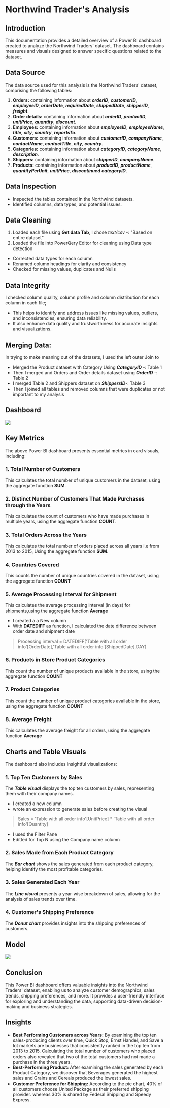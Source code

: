 # Northwind Trader's Analysis
## Introduction
This documentation provides a detailed overview of a Power BI dashboard created to analyze the Northwind Traders' dataset. The dashboard contains measures and visuals designed to answer specific questions related to the dataset.
## Data Source
The data source used for this analysis is the Northwind Traders' dataset, comprising the following tables:
1. **Orders:** containing information about **_orderID_**,	**_customerID_**,	**_employeeID_**,	**_orderDate_**, **_requiredDate_**,	**_shippedDate_**,	**_shipperID_**,	**_freight_**.
2. **Order details:** containing information about **_orderID_**,	**_productID_**,	**_unitPrice_**,	**_quantity_**,	**_discount_**.
3. **Employees:** containing information about **_employeeID_**,	**_employeeName_**,	**_title_**,	**_city_**,	**_country_**,	**_reportsTo_**.
4. **Customers:** containing information about **_customerID_**,	**_companyName_**,	**_contactName_**,	**_contactTitle_**,	**_city_**,	**_country_**.
5. **Categories:** containing information about **_categoryID_**,	**_categoryName_**,	**_description_**.
6. **Shippers:** containing information about **_shipperID_**,	**_companyName_**.
7. **Products:** containing information about **_productID_**,	**_productName_**,	**_quantityPerUnit_**,	**_unitPrice_**,	**_discontinued_** **_categoryID_**.
## Data Inspection
- Inspected the tables contained in the Northwind datasets.
- Identified columns, data types, and potential issues.
## Data Cleaning
1. Loaded each file using **Get data Tab**, I chose _text/csv_ -: "Based on entire dataset" 
2. Loaded the file into PowerQery Editor for cleaning using Data type detection
- Corrected data types for each column
- Renamed column headings for clarity and consistency
- Checked for missing values, duplicates and Nulls
## Data Integrity
I checked column quality, column profile and column distribution for each column in each file;
- This helps to identify and address issues like missing values, outliers, and inconsistencies, ensuring data reliability.
- It also enhance data quality and trustworthiness for accurate insights and visualizations.
## Merging Data:
In trying to make meaning out of the datasets, I used the left outer Join to
- Merged the Product dataset with Category Using **_CategoryID_** -: Table 1
- Then I merged and Orders and Order details dataset using **_OrderID_** -: Table 2
- I merged Table 2 and Shippers dataset on **_ShippersID_**-: Table 3
- Then I joined all tables and removed columns that were duplicates or not important to my analysis
## Dashboard
![](https://github.com/AnietieJohnson/Northwind-Trader-s-Analysis-Using-PowerBi/blob/main/Dashboard.png)

## Key Metrics
The above Power BI dashboard presents essential metrics in card visuals, including:
### 1. Total Number of Customers
This calculates the total number of unique customers in the dataset, using the aggregate function **SUM**.
### 2. Distinct Number of Customers That Made Purchases through the Years
This calculates the count of customers who have made purchases in multiple years, using the aggregate function **COUNT**.
### 3. Total Orders Across the Years
This calculates the total number of orders placed across all years i.e from 2013 to 2015, Using the aggregate function **SUM**.
### 4. Countries Covered
This counts the number of unique countries covered in the dataset, using the aggregate function **COUNT**
### 5. Average Processing Interval for Shipment
This calculates the average processing interval (in days) for shipments,using the aggregate function **Average**
- I created a a New column
- With **DATEDIFF** as function, I calculated the date difference between order date and shipment date
> Processing interval = DATEDIFF('Table with all order info'[OrderDate],'Table with all order info'[ShippedDate],DAY) 
### 6. Products in Store  Product Categories
This count the number of unique products available in the store, using the aggregate function **COUNT**
### 7. Product Categories
This count the number of unique product categories available in the store, using the aggregate function **COUNT** 
### 8. Average Freight
This calculates the average freight for all orders, using the aggregate function **Average**
## Charts and Table Visuals
The dashboard also includes insightful visualizations:
### 1. Top Ten Customers by Sales
The **_Table visual_** displays the top ten customers by sales, representing them with their company names.
- I created a new column
- wrote an expression to generate sales before creating the visual
> Sales = 'Table with all order info'[UnitPrice] * 'Table with all order info'[Quantity]
- I used the Filter Pane
- Editted for Top N using the Company name column
### 2. Sales Made from Each Product Category
The **_Bar chart_** shows the sales generated from each product category, helping identify the most profitable categories.
### 3. Sales Generated Each Year
The **_Line visual_** presents a year-wise breakdown of sales, allowing for the analysis of sales trends over time.
### 4. Customer's Shipping Preference
The **_Donut chart_** provides insights into the shipping preferences of customers.
## Model
![](https://github.com/AnietieJohnson/Northwind-Trader-s-Analysis-Using-PowerBi/blob/main/Model.png)

## Conclusion
This Power BI dashboard offers valuable insights into the Northwind Traders' dataset, enabling us to analyze customer demographics, sales trends, shipping preferences, and more. It provides a user-friendly interface for exploring and understanding the data, supporting data-driven decision-making and business strategies.
## Insights
- **Best Performing Customers across Years:** By examining the top ten sales-producing clients over time, Quick Stop, Ernst Handel, and Save a lot markets are businesses that consistently ranked in the top ten from 2013 to 2015. Calculating the total number of customers who placed orders also revealed that two of the total customers had not made a purchase in the three years.
- **Best-Performing Product:** After examining the sales generated by each Product Category, we discover that Beverages generated the highest sales and Grains and Cereals produced the lowest sales.
- **Customer Preference for Shipping:** According to the pie chart, 40% of all customers choose United Package as their preferred shipping provider. whereas 30% is shared by Federal Shipping and Speedy Express.






